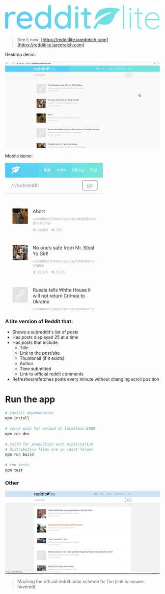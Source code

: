 ![logo.png](/images/logo.png)

> See it now: [https://redditlite.jaredreich.com](https://redditlite.jaredreich.com)

Desktop demo:

![demo](/images/demo.gif)

Mobile demo:

![mobile demo](/images/demo_mobile.gif)

### A lite version of Reddit that:
- Shows a subreddit's list of posts
- Has posts displayed 25 at a time
- Has posts that include:
  - Title
  - Link to the post/site
  - Thumbnail (if it exists)
  - Author
  - Time submitted
  - Link to official reddit comments
- Refreshes/refetches posts every minute without changing scroll position

# Run the app
``` bash
# install dependencies
npm install

# serve with hot reload at localhost:8080
npm run dev

# build for production with minification
# distribution files are in /dist folder
npm run build

# run tests
npm test
```

### Other

![screenshot-official-colors](/images/screenshot-official-colors.png)
> Mocking the official reddit color scheme for fun (link is mouse-hovered)
